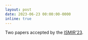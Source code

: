 ```yaml
---
layout: post
date: 2023-06-23 00:00:00-0000
inline: true
---
```


Two papers accepted by the [ISMIR'23](https://ismir2023.ismir.net/).